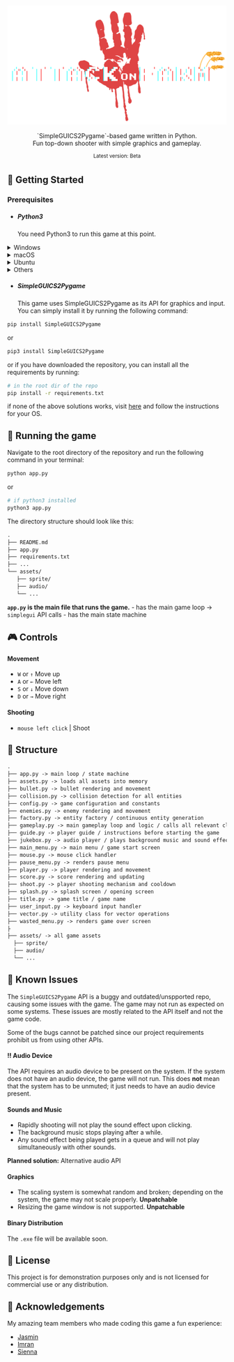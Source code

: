 <p align="center">
  <img
    width="552"
    src="/assets/logo/title-logo.png"
    alt="AoF, Top-down shooter game written in Python."
  />
</p>



 <p align="center">
     `SimpleGUICS2Pygame`-based game written in Python.<br />
     Fun top-down shooter with simple graphics and gameplay.<br />
</p>

<p align="center">
    <sup>Latest version: Beta</sup>
</p>

## 🐍 Getting Started

### Prerequisites

- ##### Python3

  You need Python3 to run this game at this point.

<details>
<summary>Windows</summary>
  
Visit [here](https://www.python.org/downloads/windows/) and download the latest version of Python3.
Follow the full instructions.

</details>

<details>
<summary>macOS</summary>
  
Visit [here](https://www.python.org/downloads/mac-osx/) and download the latest version of Python3.
Follow the full instructions.

</details>

<details>
<summary>Ubuntu</summary>

```bash
sudo apt update
sudo apt install python3
```
</details>

<details>
<summary>Others</summary>
  
Visit [here](https://www.python.org/downloads/) and download the latest version of Python3.
Follow the full instructions.
</details>

- ##### SimpleGUICS2Pygame

  This game uses SimpleGUICS2Pygame as its API for graphics and input.
  You can simply install it by running the following command:

```bash
pip install SimpleGUICS2Pygame
```

or

```bash
pip3 install SimpleGUICS2Pygame
```

or if you have downloaded the repository, you can install all the requirements by running:

```bash
# in the root dir of the repo
pip install -r requirements.txt
```

if none of the above solutions works, visit [here](https://pypi.org/project/SimpleGUICS2Pygame/) and follow the instructions for your OS.


## 👾 Running the game

Navigate to the root directory of the repository and run the following command in your terminal:

```bash
python app.py
```

or

```bash
# if python3 installed
python3 app.py
```

The directory structure should look like this:

```markdown
.
├── README.md
├── app.py
├── requirements.txt
├── ...
└── assets/
   ├── sprite/
   ├── audio/
   └── ...
```

**`app.py` is the main file that runs the game.** - has the main game loop -> `simplegui` API calls - has the main state machine



## 🎮 Controls

#### Movement

- `W` or `↑`  Move up
- `A` or `←`   Move left
- `S` or `↓`    Move down
- `D` or `→`   Move right

#### Shooting

- `mouse left click` | Shoot


## 🌲 Structure

```markdown
.
├── app.py -> main loop / state machine
├── assets.py -> loads all assets into memory
├── bullet.py -> bullet rendering and movement
├── collision.py -> collision detection for all entities
├── config.py -> game configuration and constants
├── enemies.py -> enemy rendering and movement
├── factory.py -> entity factory / continuous entity generation
├── gameplay.py -> main gameplay loop and logic / calls all relevant class instances
├── guide.py -> player guide / instructions before starting the game
├── jukebox.py -> audio player / plays background music and sound effects
├── main_menu.py -> main menu / game start screen
├── mouse.py -> mouse click handler
├── pause_menu.py -> renders pause menu
├── player.py -> player rendering and movement
├── score.py -> score rendering and updating
├── shoot.py -> player shooting mechanism and cooldown
├── splash.py -> splash screen / opening screen
├── title.py -> game title / game name
├── user_input.py -> keyboard input handler
├── vector.py -> utility class for vector operations
├── wasted_menu.py -> renders game over screen
├
├── assets/ -> all game assets
  ├── sprite/
  ├── audio/
  └── ...
```

## 🐞 Known Issues

The `SimpleGUICS2Pygame` API is a buggy and outdated/unspported repo, causing some issues with the game. The game may not run as expected on some systems.
These issues are mostly related to the API itself and not the game code.

Some of the bugs cannot be patched since our project requirements prohibit us from using other APIs.

#### ‼️ Audio Device

The API requires an audio device to be present on the system. If the system does not have an audio device, the game will not run.
This does **not** mean that the system has to be unmuted; it just needs to have an audio device present.

#### Sounds and Music

- Rapidly shooting will not play the sound effect upon clicking.
- The background music stops playing after a while.
- Any sound effect being played gets in a queue and will not play simultaneously with other sounds.

**Planned solution:** Alternative audio API

#### Graphics

- The scaling system is somewhat random and broken; depending on the system, the game may not scale properly. **Unpatchable**
- Resizing the game window is not supported. **Unpatchable**



#### Binary Distribution

The `.exe` file will be available soon.



## 📝 License

This project is for demonstration purposes only and is not licensed for commercial use or any distribution.

## 🎉 Acknowledgements

My amazing team members who made coding this game a fun experience:

- [Jasmin](https://github.com/jasmin192004)
- [Imran](https://github.com/imranslab12)
- [Sienna](https://github.com/siennadarya)
````
